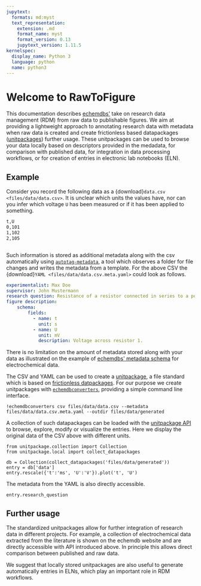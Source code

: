 ```yaml
---
jupytext:
  formats: md:myst
  text_representation:
    extension: .md
    format_name: myst
    format_version: 0.13
    jupytext_version: 1.11.5
kernelspec:
  display_name: Python 3
  language: python
  name: python3
---
```

# Welcome to RawToFigure

This documentation describes [echemdbs'](https://github.com/echemdb) take on research data management (RDM) from raw data to publishable figures.
We aim at providing a lightweight approach to annotating research data with metadata when raw data is created and create frictionless based datapackages ([unitpackages](https://echemdb.github.io/unitpackage/)) further usage.
These unitpackages can be used to browse your data locally based on descriptors provided in the medadata, for comparison with published data, for integration in data processing workflows, or for creation of entries in electronic lab notebooks (ELN).

## Example

Consider you record the following data as a {download}`data.csv <files/data/data.csv>`. It is unclear which units the values have, nor can you infer which voltage `U` has been measured or if it has been applied to something.

```sh .noeval
t,U
0,101
1,102
2,105
```

```{hint} All demo files mentioned in this documentation can be found in the [repository](https://github.com/echemdb/rawtofigure/rtfbook/files).
```

Such information is stored as additional metadata along with the csv automatically using [`autotag-metadata`](https://echemdb.github.io/autotag-metadata/), a tool which observes a folder for file changes and writes the metadata from a template. For the above CSV the {download}`YAML <files/data/data.csv.meta.yaml>` could look as follows.

```yaml
experimentalist: Max Doe
supervisor: John Mustermann
research question: Resistance of a resistor connected in series to a power supply.
figure description:
    schema:
        fields:
          - name: t
            unit: s
          - name: U
            unit: mV
            description: Voltage across resistor 1.
```

There is no limitation on the amount of metadata stored along with your data as illustrated on the example of [echemdbs' metadata schema](https://github.com/echemdb/metadata-schema/blob/main/examples/file_schemas/autotag.yaml) for electrochemical data.

The CSV and YAML can be used to create a [unitpackage](https://echemdb.github.io/unitpackage/usage/unitpackage.html), a file standard which is based on [frictionless datpackages](https://framework.frictionlessdata.io/). For our purpose we create unitpackages with [`echemdbconverters`](https://echemdb.github.io/unitpackage/usage/echemdb-converters.html), providing a simple command line interface.

```{code-cell} ipython3
!echemdbconverters csv files/data/data.csv --metadata files/data/data.csv.meta.yaml --outdir files/data/generated
```

A collection of such datapackages can be loaded with the [unitpackage API](https://echemdb.github.io/unitpackage/usage/local_collection.html) to browse, explore, modify or visualize the entries. Here we display the original data of the CSV above with different units.

```{code-cell} ipython3
from unitpackage.collection import Collection
from unitpackage.local import collect_datapackages

db = Collection(collect_datapackages('files/data/generated'))
entry = db['data']
entry.rescale({'t':'ms', 'U':'V'}).plot('t', 'U')
```

The metadata from the YAML is also directly accessible.

```{code-cell} ipython3
entry.research_question
```

## Further usage

The standardized unitpackages allow for further integration of research data in different projects. For example, a collection of electrochemical data extracted from the literature is shown on the echemdb website and are directly accessible with API introduced above. In principle this allows direct comparison between published and raw data.

We suggest that locally stored unitpackages are also useful to generate automatically entries in ELNs, which play an important role in RDM workflows.

```{tableofcontents}
```
